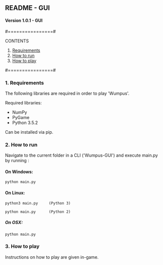 ## README - GUI

#### Version 1.0.1 - GUI

#================#

CONTENTS
1. [Requirements](#1-requirements)
2. [How to run](#2-how-to-run)
3. [How to play](#3-how-to-play)

#================#

### 1. Requirements
The following libraries are required in order to play 'Wumpus'.

Required libraries:
- NumPy
- PyGame
- Python 3.5.2

Can be installed via pip.


### 2. How to run

Navigate to the current folder in a CLI ('Wumpus-GUI') and 
execute main.py by running :

#### On Windows:
```
python main.py
```

#### On Linux:
```
python3 main.py  	(Python 3)
```
```
python main.py   	(Python 2)
```
##### On OSX:
```
python main.py
```

### 3. How to play
Instructions on how to play are given in-game.
